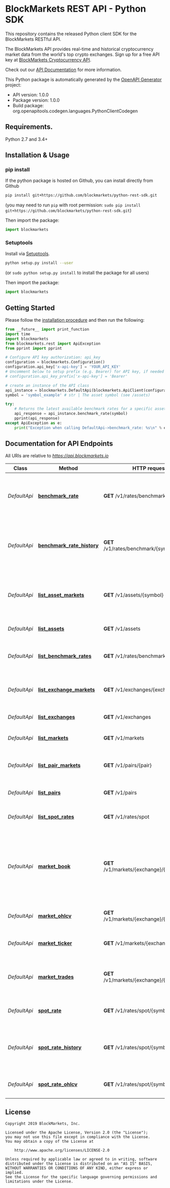 # BlockMarkets REST API - Python SDK
This repository contains the released Python client SDK for the BlockMarkets RESTful API.

The BlockMarkets API provides real-time and historical cryptocurrency market data from the world's top crypto exchanges. Sign up for a free API key at [BlockMarkets Cryptocurrency API](https://www.blockmarkets.io/cryptocurrency-api).

Check out our [API Documentation](https://docs.blockmarkets.io) for more information.


This Python package is automatically generated by the [OpenAPI Generator](https://openapi-generator.tech) project:

- API version: 1.0.0
- Package version: 1.0.0
- Build package: org.openapitools.codegen.languages.PythonClientCodegen


## Requirements.

Python 2.7 and 3.4+

## Installation & Usage
### pip install

If the python package is hosted on Github, you can install directly from Github

```sh
pip install git+https://github.com/blockmarkets/python-rest-sdk.git
```
(you may need to run `pip` with root permission: `sudo pip install git+https://github.com/blockmarkets/python-rest-sdk.git`)

Then import the package:
```python
import blockmarkets 
```

### Setuptools

Install via [Setuptools](http://pypi.python.org/pypi/setuptools).

```sh
python setup.py install --user
```
(or `sudo python setup.py install` to install the package for all users)

Then import the package:
```python
import blockmarkets
```

## Getting Started

Please follow the [installation procedure](#installation--usage) and then run the following:

```python
from __future__ import print_function
import time
import blockmarkets
from blockmarkets.rest import ApiException
from pprint import pprint

# Configure API key authorization: api_key
configuration = blockmarkets.Configuration()
configuration.api_key['x-api-key'] = 'YOUR_API_KEY'
# Uncomment below to setup prefix (e.g. Bearer) for API key, if needed
# configuration.api_key_prefix['x-api-key'] = 'Bearer'

# create an instance of the API class
api_instance = blockmarkets.DefaultApi(blockmarkets.ApiClient(configuration))
symbol = 'symbol_example' # str | The asset symbol (see /assets)

try:
    # Returns the latest available benchmark rates for a specific asset.
    api_response = api_instance.benchmark_rate(symbol)
    pprint(api_response)
except ApiException as e:
    print("Exception when calling DefaultApi->benchmark_rate: %s\n" % e)

```

## Documentation for API Endpoints

All URIs are relative to *https://api.blockmarkets.io*

Class | Method | HTTP request | Description
------------ | ------------- | ------------- | -------------
*DefaultApi* | [**benchmark_rate**](docs/DefaultApi.md#benchmark_rate) | **GET** /v1/rates/benchmark/{symbol} | Returns the latest available benchmark rates for a specific asset.
*DefaultApi* | [**benchmark_rate_history**](docs/DefaultApi.md#benchmark_rate_history) | **GET** /v1/rates/benchmark/{symbol}/history | Returns historical benchmark rates for an asset. Requires premium subscription.
*DefaultApi* | [**list_asset_markets**](docs/DefaultApi.md#list_asset_markets) | **GET** /v1/assets/{symbol} | Returns a list of all markets (base and quote) for a specific asset.
*DefaultApi* | [**list_assets**](docs/DefaultApi.md#list_assets) | **GET** /v1/assets | Returns a list of supported assets.
*DefaultApi* | [**list_benchmark_rates**](docs/DefaultApi.md#list_benchmark_rates) | **GET** /v1/rates/benchmark | Returns a list of supported USD benchmark rates.
*DefaultApi* | [**list_exchange_markets**](docs/DefaultApi.md#list_exchange_markets) | **GET** /v1/exchanges/{exchange} | Returns a list of markets for a specific exchange.
*DefaultApi* | [**list_exchanges**](docs/DefaultApi.md#list_exchanges) | **GET** /v1/exchanges | Returns a list of supported exchanges.
*DefaultApi* | [**list_markets**](docs/DefaultApi.md#list_markets) | **GET** /v1/markets | Returns a list of supported markets.
*DefaultApi* | [**list_pair_markets**](docs/DefaultApi.md#list_pair_markets) | **GET** /v1/pairs/{pair} | Returns a list of markets for a specific asset pair.
*DefaultApi* | [**list_pairs**](docs/DefaultApi.md#list_pairs) | **GET** /v1/pairs | Returns a list of supported asset pairs.
*DefaultApi* | [**list_spot_rates**](docs/DefaultApi.md#list_spot_rates) | **GET** /v1/rates/spot | Returns a list of supported USD spot rates.
*DefaultApi* | [**market_book**](docs/DefaultApi.md#market_book) | **GET** /v1/markets/{exchange}/{pair}/book | Returns the top 50 bids and asks from the current order book for a market pair. Requires premium subscription.
*DefaultApi* | [**market_ohlcv**](docs/DefaultApi.md#market_ohlcv) | **GET** /v1/markets/{exchange}/{pair}/ohlcv | Returns OHLCV history for a market pair.
*DefaultApi* | [**market_ticker**](docs/DefaultApi.md#market_ticker) | **GET** /v1/markets/{exchange}/{pair} | Returns the latest ticker for a market pair.
*DefaultApi* | [**market_trades**](docs/DefaultApi.md#market_trades) | **GET** /v1/markets/{exchange}/{pair}/trades | Returns trades for a market pair. Requires premium subscription.
*DefaultApi* | [**spot_rate**](docs/DefaultApi.md#spot_rate) | **GET** /v1/rates/spot/{symbol} | Returns the last USD spot rate for an asset.
*DefaultApi* | [**spot_rate_history**](docs/DefaultApi.md#spot_rate_history) | **GET** /v1/rates/spot/{symbol}/history | Returns historical spot rates for an asset. Requires premium subscription.
*DefaultApi* | [**spot_rate_ohlcv**](docs/DefaultApi.md#spot_rate_ohlcv) | **GET** /v1/rates/spot/{symbol}/ohlcv | Returns the OHLCV history for a spot rate.


## License

```
Copyright 2019 BlockMarkets, Inc.

Licensed under the Apache License, Version 2.0 (the "License");
you may not use this file except in compliance with the License.
You may obtain a copy of the License at

    http://www.apache.org/licenses/LICENSE-2.0

Unless required by applicable law or agreed to in writing, software
distributed under the License is distributed on an "AS IS" BASIS,
WITHOUT WARRANTIES OR CONDITIONS OF ANY KIND, either express or implied.
See the License for the specific language governing permissions and
limitations under the License.
```


